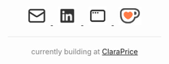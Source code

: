 <div align="center">

<a href="mailto:jung.michaelh@gmail.com" target="_blank">
    <img src="./email.svg" height="36" alt="email logo" title="email" style="margin: 0 10px; opacity: 0.8;" />
</a>

<a href="https://www.linkedin.com/in/michael-h-jung/" target="_blank">
    <img src="./linkedin.svg" height="36" alt="linkedin logo" title="linked in" style="margin: 0 10px; opacity: 0.8;" />
</a>

<a href="https://www.michaelhjung.com" target="_blank">
    <img src="./window.svg" height="36" alt="portfolio logo" title="portfolio" style="margin: 0 10px; opacity: 0.8;" />
</a>

<a href="https://ko-fi.com/michaelhjung" target="_blank">
    <img src="./kofi.svg" height="36" alt="kofi logo" title="ko-fi" style="margin: 0 10px; opacity: 0.8;" />
</a>

<hr style="width: 60%; margin: 20px auto; opacity: 0.1;" />

<p style="font-size: 0.9rem; color: gray;">
    currently building at <a href="https://www.claraprice.com/team" target="_blank" rel="noopener noreferrer">ClaraPrice</a>
</p>

</div>
